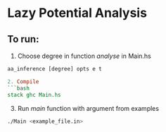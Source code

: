 # Lazy Potential Analysis

## To run:

1. Choose degree in function *analyse* in Main.hs
```haskell
aa_inference [degree] opts e t

2. Compile
```bash
stack ghc Main.hs
```

3. Run *main* function with argument from examples
```bash
./Main <example_file.in>
